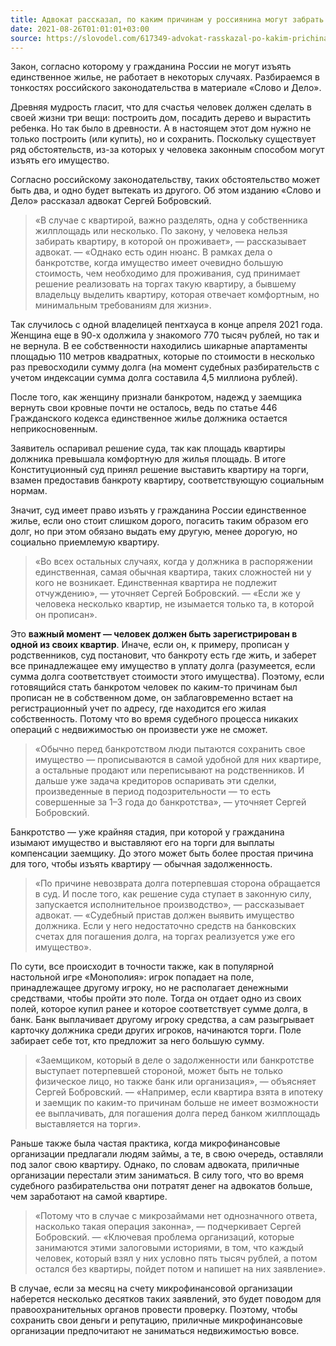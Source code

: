 ```yaml
---
title: Адвокат рассказал, по каким причинам у россиянина могут забрать квартиру
date: 2021-08-26T01:01:01+03:00
source: https://slovodel.com/617349-advokat-rasskazal-po-kakim-prichinam-u-rossiyanina-mogut-zabrat-kvartiru
---
```


Закон, согласно которому у гражданина России не могут изъять единственное жилье, не работает в некоторых случаях. Разбираемся в тонкостях российского законодательства в материале «Слово и Дело».


Древняя мудрость гласит, что для счастья человек должен сделать в своей жизни три вещи: построить дом, посадить дерево и вырастить ребенка. Но так было в древности. А в настоящем этот дом нужно не только построить (или купить), но и сохранить. Поскольку существует ряд обстоятельств, из-за которых у человека законным способом могут изъять его имущество.

Согласно российскому законодательству, таких обстоятельство может быть два, и одно будет вытекать из другого. Об этом изданию «Слово и Дело» рассказал адвокат Сергей Бобровский.

> «В случае с квартирой, важно разделять, одна у собственника жилплощадь или несколько. По закону, у человека нельзя забирать квартиру, в которой он проживает», — рассказывает адвокат. — «Однако есть один нюанс. В рамках дела о банкротстве, когда имущество имеет очевидно большую стоимость, чем необходимо для проживания, суд принимает решение реализовать на торгах такую квартиру, а бывшему владельцу выделить квартиру, которая отвечает комфортным, но минимальным требованиям для жизни».

Так случилось с одной владелицей пентхауса в конце апреля 2021 года. Женщина еще в 90-х одолжила у знакомого 770 тысяч рублей, но так и не вернула. В ее собственности находились шикарные апартаменты площадью 110 метров квадратных, которые по стоимости в несколько раз превосходили сумму долга (на момент судебных разбирательств с учетом индексации сумма долга составила 4,5 миллиона рублей).

После того, как женщину признали банкротом, надежд у заемщика вернуть свои кровные почти не осталось, ведь по статье 446 Гражданского кодекса единственное жилье должника остается неприкосновенным.

Заявитель оспаривал решение суда, так как площадь квартиры должника превышала комфортную для жилья площадь. В итоге Конституционный суд принял решение выставить квартиру на торги, взамен предоставив банкроту квартиру, соответствующую социальным нормам.

Значит, суд имеет право изъять у гражданина России единственное жилье, если оно стоит слишком дорого, погасить таким образом его долг, но при этом обязано выдать ему другую, менее дорогую, но социально приемлемую квартиру.

> «Во всех остальных случаях, когда у должника в распоряжении единственная, самая обычная квартира, таких сложностей ни у кого не возникает. Единственная квартира не подлежит отчуждению», — уточняет Сергей Бобровский. — «Если же у человека несколько квартир, не изымается только та, в которой он прописан».

Это **важный момент — человек должен быть зарегистрирован в одной из своих квартир**. Иначе, если он, к примеру, прописан у родственников, суд постановит, что банкроту есть где жить, и заберет все принадлежащее ему имущество в уплату долга (разумеется, если сумма долга соответствует стоимости этого имущества). Поэтому, если готовящийся стать банкротом человек по каким-то причинам был прописан не в собственном доме, он заблаговременно встает на регистрационный учет по адресу, где находится его жилая собственность. Потому что во время судебного процесса никаких операций с недвижимостью он произвести уже не сможет.

> «Обычно перед банкротством люди пытаются сохранить свое имущество — прописываются в самой удобной для них квартире, а остальные продают или переписывают на родственников. И дальше уже задача кредиторов оспаривать эти сделки, произведенные в период подозрительности — то есть совершенные за 1–3 года до банкротства», — уточняет Сергей Бобровский.

Банкротство — уже крайняя стадия, при которой у гражданина изымают имущество и выставляют его на торги для выплаты компенсации заемщику. До этого может быть более простая причина для того, чтобы изъять квартиру — обычная задолженность.

> «По причине невозврата долга потерпевшая сторона обращается в суд. И после того, как решение суда ступает в законную силу, запускается исполнительное производство», — рассказывает адвокат. — «Судебный пристав должен выявить имущество должника. Если у него недостаточно средств на банковских счетах для погашения долга, на торгах реализуется уже его имущество».

По сути, все происходит в точности также, как в популярной настольной игре «Монополия»: игрок попадает на поле, принадлежащее другому игроку, но не располагает денежными средствами, чтобы пройти это поле. Тогда он отдает одно из своих полей, которое купил ранее и которое соответствует сумме долга, в банк. Банк выплачивает другому игроку средства, а сам разыгрывает карточку должника среди других игроков, начинаются торги. Поле забирает себе тот, кто предложит за него большую сумму.

> «Заемщиком, который в деле о задолженности или банкротстве выступает потерпевшей стороной, может быть не только физическое лицо, но также банк или организация», — объясняет Сергей Бобровский. — «Например, если квартира взята в ипотеку и заемщик по каким-то причинам больше не имеет возможности ее выплачивать, для погашения долга перед банком жилплощадь выставляется на торги».

Раньше также была частая практика, когда микрофинансовые организации предлагали людям займы, а те, в свою очередь, оставляли под залог свою квартиру. Однако, по словам адвоката, приличные организации перестали этим заниматься. В силу того, что во время судебного разбирательства они потратят денег на адвокатов больше, чем заработают на самой квартире.

> «Потому что в случае с микрозаймами нет однозначного ответа, насколько такая операция законна», — подчеркивает Сергей Бобровский. — «Ключевая проблема организаций, которые занимаются этими залоговыми историями, в том, что каждый человек, который взял у них условно пять тысяч рублей, а потом остался без квартиры, пойдет потом и напишет на них заявление».

В случае, если за месяц на счету микрофинансовой организации наберется несколько десятков таких заявлений, это будет поводом для правоохранительных органов провести проверку. Поэтому, чтобы сохранить свои деньги и репутацию, приличные микрофинансовые организации предпочитают не заниматься недвижимостью вовсе.
